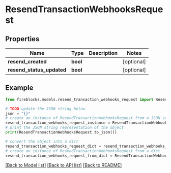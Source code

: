 # ResendTransactionWebhooksRequest


## Properties

Name | Type | Description | Notes
------------ | ------------- | ------------- | -------------
**resend_created** | **bool** |  | [optional] 
**resend_status_updated** | **bool** |  | [optional] 

## Example

```python
from fireblocks.models.resend_transaction_webhooks_request import ResendTransactionWebhooksRequest

# TODO update the JSON string below
json = "{}"
# create an instance of ResendTransactionWebhooksRequest from a JSON string
resend_transaction_webhooks_request_instance = ResendTransactionWebhooksRequest.from_json(json)
# print the JSON string representation of the object
print(ResendTransactionWebhooksRequest.to_json())

# convert the object into a dict
resend_transaction_webhooks_request_dict = resend_transaction_webhooks_request_instance.to_dict()
# create an instance of ResendTransactionWebhooksRequest from a dict
resend_transaction_webhooks_request_from_dict = ResendTransactionWebhooksRequest.from_dict(resend_transaction_webhooks_request_dict)
```
[[Back to Model list]](../README.md#documentation-for-models) [[Back to API list]](../README.md#documentation-for-api-endpoints) [[Back to README]](../README.md)



